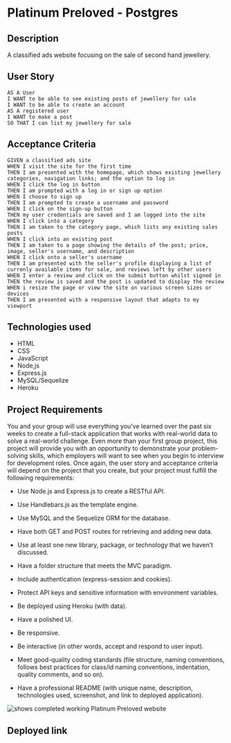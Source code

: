 # Platinum Preloved - Postgres

## Description
A classified ads website focusing on the sale of second hand jewellery.

## User Story

```
AS A User
I WANT to be able to see existing posts of jewellery for sale
I WANT to be able to create an account
AS A registered user
I WANT to make a post
SO THAT I can list my jewellery for sale
```

## Acceptance Criteria

```
GIVEN a classified ads site
WHEN I visit the site for the first time
THEN I am presented with the homepage, which shows existing jewellery categories, navigation links; and the option to log in
WHEN I click the log in button
THEN I am prompted with a log in or sign up option
WHEN I choose to sign up
THEN I am prompted to create a username and password
WHEN I click on the sign-up button
THEN my user credentials are saved and I am logged into the site
WHEN I click into a category
THEN I am taken to the category page, which lists any existing sales posts
WHEN I click into an existing post
THEN I am taken to a page showing the details of the post; price, image, seller's username, and description
WHEN I click onto a seller's username
THEN I am presented with the seller's profile displaying a list of currenly available items for sale, and reviews left by other users
WHEN I enter a review and click on the submit button whilst signed in
THEN the review is saved and the post is updated to display the review
WHEN i resize the page or view the site on various screen sizes or devices
THEN I am presented with a responsive layout that adapts to my viewport
```

## Technologies used
* HTML
* CSS
* JavaScript
* Node,js
* Express.js
* MySQL/Sequelize
* Heroku

## Project Requirements
You and your group will use everything you’ve learned over the past six weeks to create a full-stack application that works with real-world data to solve a real-world challenge. Even more than your first group project, this project will provide you with an opportunity to demonstrate your problem-solving skills, which employers will want to see when you begin to interview for development roles. Once again, the user story and acceptance criteria will depend on the project that you create, but your project must fulfill the following requirements:

* Use Node.js and Express.js to create a RESTful API.

* Use Handlebars.js as the template engine.

* Use MySQL and the Sequelize ORM for the database.

* Have both GET and POST routes for retrieving and adding new data.

* Use at least one new library, package, or technology that we haven’t discussed.

* Have a folder structure that meets the MVC paradigm.

* Include authentication (express-session and cookies).

* Protect API keys and sensitive information with environment variables.

* Be deployed using Heroku (with data).

* Have a polished UI.

* Be responsive.

* Be interactive (in other words, accept and respond to user input).

* Meet good-quality coding standards (file structure, naming conventions, follows best practices for class/id naming conventions, indentation, quality comments, and so on).

* Have a professional README (with unique name, description, technologies used, screenshot, and link to deployed application).

![shows completed working Platinum Preloved website](./assets/images/screenshot.png)

## Deployed link
